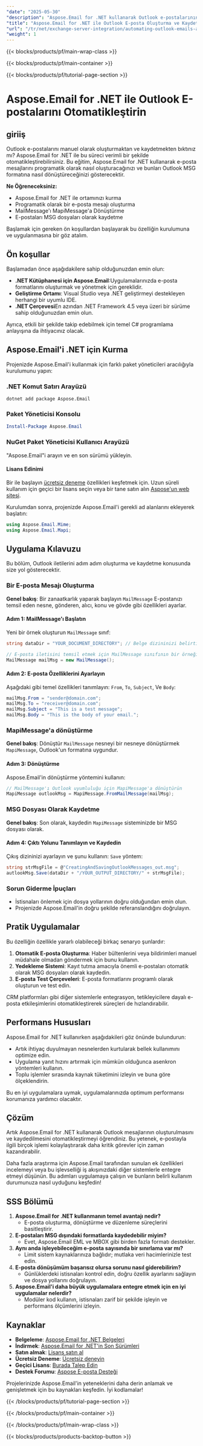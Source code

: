```yaml
---
"date": "2025-05-30"
"description": "Aspose.Email for .NET kullanarak Outlook e-postalarının oluşturulmasını ve kaydedilmesini nasıl otomatikleştireceğinizi öğrenin. Bu kılavuz kurulum, programlama örnekleri ve pratik uygulamaları kapsar."
"title": "Aspose.Email for .NET ile Outlook E-posta Oluşturma ve Kaydetme İşlemini Otomatikleştirin"
"url": "/tr/net/exchange-server-integration/automating-outlook-emails-aspose-net/"
"weight": 1
---
```


{{< blocks/products/pf/main-wrap-class >}}

{{< blocks/products/pf/main-container >}}

{{< blocks/products/pf/tutorial-page-section >}}
# Aspose.Email for .NET ile Outlook E-postalarını Otomatikleştirin

## giriiş

Outlook e-postalarını manuel olarak oluşturmaktan ve kaydetmekten bıktınız mı? Aspose.Email for .NET ile bu süreci verimli bir şekilde otomatikleştirebilirsiniz. Bu eğitim, Aspose.Email for .NET kullanarak e-posta mesajlarını programatik olarak nasıl oluşturacağınızı ve bunları Outlook MSG formatına nasıl dönüştüreceğinizi gösterecektir.

**Ne Öğreneceksiniz:**

- Aspose.Email for .NET ile ortamınızı kurma
- Programatik olarak bir e-posta mesajı oluşturma
- MailMessage'ı MapiMessage'a Dönüştürme
- E-postaları MSG dosyaları olarak kaydetme

Başlamak için gereken ön koşullardan başlayarak bu özelliğin kurulumuna ve uygulanmasına bir göz atalım.

## Ön koşullar

Başlamadan önce aşağıdakilere sahip olduğunuzdan emin olun:

- **.NET Kütüphanesi için Aspose.Email**:Uygulamalarınızda e-posta formatlarını oluşturmak ve yönetmek için gereklidir.
- **Geliştirme Ortamı**: Visual Studio veya .NET geliştirmeyi destekleyen herhangi bir uyumlu IDE.
- **.NET Çerçevesi**En azından .NET Framework 4.5 veya üzeri bir sürüme sahip olduğunuzdan emin olun.

Ayrıca, etkili bir şekilde takip edebilmek için temel C# programlama anlayışına da ihtiyacınız olacak.

## Aspose.Email'i .NET için Kurma

Projenizde Aspose.Email'i kullanmak için farklı paket yöneticileri aracılığıyla kurulumunu yapın:

### .NET Komut Satırı Arayüzü
```shell
dotnet add package Aspose.Email
```

### Paket Yöneticisi Konsolu
```powershell
Install-Package Aspose.Email
```

### NuGet Paket Yöneticisi Kullanıcı Arayüzü
"Aspose.Email"i arayın ve en son sürümü yükleyin.

#### Lisans Edinimi

Bir ile başlayın [ücretsiz deneme](https://releases.aspose.com/email/net/) özellikleri keşfetmek için. Uzun süreli kullanım için geçici bir lisans seçin veya bir tane satın alın [Aspose'un web sitesi](https://purchase.aspose.com/buy).

Kurulumdan sonra, projenizde Aspose.Email'i gerekli ad alanlarını ekleyerek başlatın:

```csharp
using Aspose.Email.Mime;
using Aspose.Email.Mapi;
```

## Uygulama Kılavuzu

Bu bölüm, Outlook iletilerini adım adım oluşturma ve kaydetme konusunda size yol gösterecektir.

### Bir E-posta Mesajı Oluşturma

**Genel bakış**: Bir zanaatkarlık yaparak başlayın `MailMessage` E-postanızı temsil eden nesne, gönderen, alıcı, konu ve gövde gibi özellikleri ayarlar.

#### Adım 1: MailMessage'ı Başlatın
Yeni bir örnek oluşturun `MailMessage` sınıf:

```csharp
string dataDir = "YOUR_DOCUMENT_DIRECTORY"; // Belge dizininizi belirtin

// E-posta iletisini temsil etmek için MailMessage sınıfının bir örneğini oluşturun
MailMessage mailMsg = new MailMessage();
```

#### Adım 2: E-posta Özelliklerini Ayarlayın
Aşağıdaki gibi temel özellikleri tanımlayın: `From`, `To`, `Subject`, Ve `Body`:

```csharp
mailMsg.From = "sender@domain.com";
mailMsg.To = "receiver@domain.com";
mailMsg.Subject = "This is a test message";
mailMsg.Body = "This is the body of your email.";
```

### MapiMessage'a dönüştürme

**Genel bakış**: Dönüştür `MailMessage` nesneyi bir nesneye dönüştürmek `MapiMessage`, Outlook'un formatına uygundur.

#### Adım 3: Dönüştürme
Aspose.Email'in dönüştürme yöntemini kullanın:

```csharp
// MailMessage'ı Outlook uyumluluğu için MapiMessage'a dönüştürün
MapiMessage outlookMsg = MapiMessage.FromMailMessage(mailMsg);
```

### MSG Dosyası Olarak Kaydetme

**Genel bakış**: Son olarak, kaydedin `MapiMessage` sisteminizde bir MSG dosyası olarak.

#### Adım 4: Çıktı Yolunu Tanımlayın ve Kaydedin
Çıkış dizininizi ayarlayın ve şunu kullanın: `Save` yöntem:

```csharp
string strMsgFile = @"CreatingAndSavingOutlookMessages_out.msg";
autlookMsg.Save(dataDir + "/YOUR_OUTPUT_DIRECTORY/" + strMsgFile);
```

### Sorun Giderme İpuçları

- İstisnaları önlemek için dosya yollarının doğru olduğundan emin olun.
- Projenizde Aspose.Email'in doğru şekilde referanslandığını doğrulayın.

## Pratik Uygulamalar

Bu özelliğin özellikle yararlı olabileceği birkaç senaryo şunlardır:

1. **Otomatik E-posta Oluşturma**: Haber bültenlerini veya bildirimleri manuel müdahale olmadan göndermek için bunu kullanın.
2. **Yedekleme Sistemi**: Kayıt tutma amacıyla önemli e-postaları otomatik olarak MSG dosyaları olarak kaydedin.
3. **E-posta Test Çerçeveleri**: E-posta formatlarını programlı olarak oluşturun ve test edin.

CRM platformları gibi diğer sistemlerle entegrasyon, tetikleyicilere dayalı e-posta etkileşimlerini otomatikleştirerek süreçleri de hızlandırabilir.

## Performans Hususları

Aspose.Email for .NET kullanırken aşağıdakileri göz önünde bulundurun:

- Artık ihtiyaç duyulmayan nesnelerden kurtularak bellek kullanımını optimize edin.
- Uygulama yanıt hızını artırmak için mümkün olduğunca asenkron yöntemleri kullanın.
- Toplu işlemler sırasında kaynak tüketimini izleyin ve buna göre ölçeklendirin.

Bu en iyi uygulamalara uymak, uygulamalarınızda optimum performansı korumanıza yardımcı olacaktır.

## Çözüm

Artık Aspose.Email for .NET kullanarak Outlook mesajlarının oluşturulmasını ve kaydedilmesini otomatikleştirmeyi öğrendiniz. Bu yetenek, e-postayla ilgili birçok işlemi kolaylaştırarak daha kritik görevler için zaman kazandırabilir.

Daha fazla araştırma için Aspose.Email tarafından sunulan ek özellikleri incelemeyi veya bu işlevselliği iş akışınızdaki diğer sistemlerle entegre etmeyi düşünün. Bu adımları uygulamaya çalışın ve bunların belirli kullanım durumunuza nasıl uyduğunu keşfedin!

## SSS Bölümü

1. **Aspose.Email for .NET kullanmanın temel avantajı nedir?**
   - E-posta oluşturma, dönüştürme ve düzenleme süreçlerini basitleştirir.
2. **E-postaları MSG dışındaki formatlarda kaydedebilir miyim?**
   - Evet, Aspose.Email EML ve MBOX gibi birden fazla formatı destekler.
3. **Aynı anda işleyebileceğim e-posta sayısında bir sınırlama var mı?**
   - Limit sistem kaynaklarınıza bağlıdır; mutlaka veri hacimlerinizle test edin.
4. **E-posta dönüşümüm başarısız olursa sorunu nasıl giderebilirim?**
   - Günlüklerdeki istisnaları kontrol edin, doğru özellik ayarlarını sağlayın ve dosya yollarını doğrulayın.
5. **Aspose.Email'i daha büyük uygulamalara entegre etmek için en iyi uygulamalar nelerdir?**
   - Modüler kod kullanın, istisnaları zarif bir şekilde işleyin ve performans ölçümlerini izleyin.

## Kaynaklar

- **Belgeleme**: [Aspose.Email for .NET Belgeleri](https://reference.aspose.com/email/net/)
- **İndirmek**: [Aspose.Email for .NET'in Son Sürümleri](https://releases.aspose.com/email/net/)
- **Satın almak**: [Lisans satın al](https://purchase.aspose.com/buy)
- **Ücretsiz Deneme**: [Ücretsiz deneyin](https://releases.aspose.com/email/net/)
- **Geçici Lisans**: [Burada Talep Edin](https://purchase.aspose.com/temporary-license/)
- **Destek Forumu**: [Aspose E-posta Desteği](https://forum.aspose.com/c/email/10)

Projelerinizde Aspose.Email'in yeteneklerini daha derin anlamak ve genişletmek için bu kaynakları keşfedin. İyi kodlamalar!

{{< /blocks/products/pf/tutorial-page-section >}}

{{< /blocks/products/pf/main-container >}}

{{< /blocks/products/pf/main-wrap-class >}}

{{< blocks/products/products-backtop-button >}}